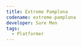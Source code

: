 ```yaml
---
title: Extreme Pamplona
codename: extreme-pamplona
developer: Sure Men
tags:
  - Platformer
---
```

